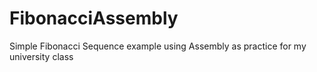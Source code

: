 # FibonacciAssembly
Simple Fibonacci Sequence example using Assembly as practice for my university class
